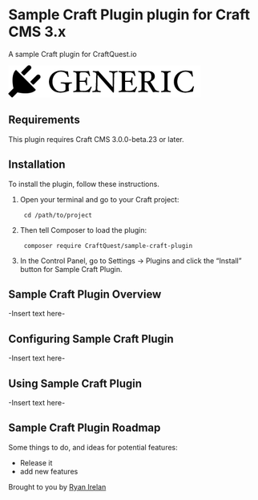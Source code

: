 # Sample Craft Plugin plugin for Craft CMS 3.x

A sample Craft plugin for CraftQuest.io

![Screenshot](resources/img/plugin-logo.png)

## Requirements

This plugin requires Craft CMS 3.0.0-beta.23 or later.

## Installation

To install the plugin, follow these instructions.

1. Open your terminal and go to your Craft project:

        cd /path/to/project

2. Then tell Composer to load the plugin:

        composer require CraftQuest/sample-craft-plugin

3. In the Control Panel, go to Settings → Plugins and click the “Install” button for Sample Craft Plugin.

## Sample Craft Plugin Overview

-Insert text here-

## Configuring Sample Craft Plugin

-Insert text here-

## Using Sample Craft Plugin

-Insert text here-

## Sample Craft Plugin Roadmap

Some things to do, and ideas for potential features:

* Release it
* add new features

Brought to you by [Ryan Irelan](https://craftquest.io)
